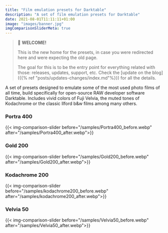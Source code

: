 ```yaml
---
title: "Film emulation presets for Darktable"
description: "A set of film emulation presets for Darktable"
date: 2021-08-01T11:11:11+01:00
image: "images/banner.jpg"
imgComparisonSliderMeta: true
---
```

> 📣 **WELCOME!**
> 
> This is the new home for the presets, in case you were redirected here and were expecting the old page.
> 
> The goal for this is to be the entry point for everything related with those: releases, updates, support, etc. Check the [update on the blog]({{% ref "posts/updates-changes/index.md"%}}) for all the details.

A set of presets designed to emulate some of the most used photo films of all time, build specifically for open-source RAW developer software Darktable. Includes vivid colors of Fuji Velvia, the muted tones of Kodachrome or the classic Ilford b&w films among many others.


### Portra 400
{{< img-comparison-slider before="/samples/Portra400_before.webp" after="/samples/Portra400_after.webp">}}
 
### Gold 200
{{< img-comparison-slider before="/samples/Gold200_before.webp" after="/samples/Gold200_after.webp">}} 

### Kodachrome 200
{{< img-comparison-slider before="/samples/kodachrome200_before.webp" after="/samples/kodachrome200_after.webp">}}

### Velvia 50
{{< img-comparison-slider before="/samples/Velvia50_before.webp" after="/samples/Velvia50_after.webp">}}